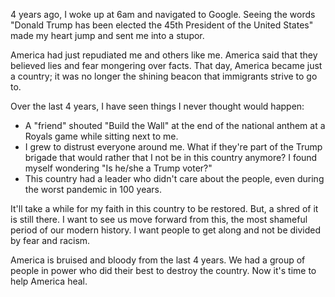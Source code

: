 4 years ago, I woke up at 6am and navigated to Google. Seeing the words "Donald Trump has been elected the 45th President of the United States" made my heart jump and sent me into a stupor.

America had just repudiated me and others like me. America said that they believed lies and fear mongering over facts. That day, America became just a country; it was no longer the shining beacon that immigrants strive to go to.

Over the last 4 years, I have seen things I never thought would happen:

*   A "friend" shouted "Build the Wall" at the end of the national anthem at a Royals game while sitting next to me.
*   I grew to distrust everyone around me. What if they're part of the Trump brigade that would rather that I not be in this country anymore? I found myself wondering "Is he/she a Trump voter?"
*   This country had a leader who didn't care about the people, even during the worst pandemic in 100 years.

It'll take a while for my faith in this country to be restored. But, a shred of it is still there. I want to see us move forward from this, the most shameful period of our modern history. I want people to get along and not be divided by fear and racism. 

America is bruised and bloody from the last 4 years. We had a group of people in power who did their best to destroy the country. Now it's time to help America heal.